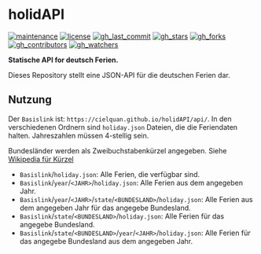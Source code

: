 # holidAPI

[![maintenance](https://img.shields.io/badge/Maintenance%20Intended-✔-green.svg?style=flat-square)](http://unmaintained.tech/)
[![license](https://img.shields.io/github/license/Cielquan/holidapi.svg?style=flat-square&label=License)](https://github.com/Cielquan/holidapi/blob/main/LICENSE)
[![gh_last_commit](https://img.shields.io/github/last-commit/Cielquan/holidapi.svg?style=flat-square&logo=github)](https://github.com/Cielquan/holidapi/commits/main)
[![gh_stars](https://img.shields.io/github/stars/Cielquan/holidapi.svg?style=flat-square&logo=github)](https://github.com/Cielquan/holidapi/stargazers)
[![gh_forks](https://img.shields.io/github/forks/Cielquan/holidapi.svg?style=flat-square&logo=github)](https://github.com/Cielquan/holidapi/network/members)
[![gh_contributors](https://img.shields.io/github/contributors/Cielquan/holidapi.svg?style=flat-square&logo=github)](https://github.com/Cielquan/holidapi/graphs/contributors)
[![gh_watchers](https://img.shields.io/github/watchers/Cielquan/holidapi.svg?style=flat-square&logo=github)](https://github.com/Cielquan/holidapi/watchers/)

**Statische API for deutsch Ferien.**

Dieses Repository stellt eine JSON-API für die deutschen Ferien dar.

## Nutzung

Der `Basislink` ist: `https://cielquan.github.io/holidAPI/api/`.
In den verschiedenen Ordnern sind `holiday.json` Dateien, die die Feriendaten halten.
Jahreszahlen müssen 4-stellig sein.

Bundesländer werden als Zweibuchstabenkürzel angegeben.
Siehe [Wikipedia für Kürzel](https://de.wikipedia.org/wiki/Land_(Deutschland)#Rahmendaten_der_L%C3%A4nder)

- `Basislink`/`holiday.json`: Alle Ferien, die verfügbar sind.
- `Basislink`/`year`/`<JAHR>`/`holiday.json`: Alle Ferien aus dem angegeben Jahr.
- `Basislink`/`year`/`<JAHR>`/`state`/`<BUNDESLAND>`/`holiday.json`: Alle Ferien aus dem angegeben Jahr für das angegebe Bundesland.
- `Basislink`/`state`/`<BUNDESLAND>`/`holiday.json`: Alle Ferien für das angegebe Bundesland.
- `Basislink`/`state`/`<BUNDESLAND>`/`year`/`<JAHR>`/`holiday.json`: Alle Ferien für das angegebe Bundesland aus dem angegeben Jahr.
